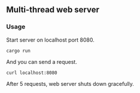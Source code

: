 ## Multi-thread web server

### Usage

Start server on localhost port 8080.

```
cargo run
```

And you can send a request.

```
curl localhost:8080
```

After 5 requests, web server shuts down gracefully.

